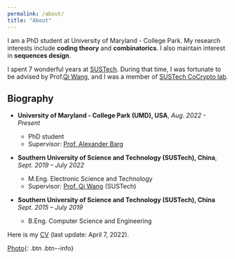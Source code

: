 ```yaml
---
permalink: /about/
title: "About"
---
```


<!-- I am a Master student at Computer Science Department of Southern University of Science and Technology (SUSTech). Currently I am a member of [SUSTech CoCrypto lab](https://cryptosus.tech).  -->
<!-- Previously I spent 7 wonderful years at SUSTech, and 4 years at [CoCrypto lab](https://cryptosus.tech). -->
I am a PhD student at University of Maryland - College Park.
My research interests include **coding theory** and **combinatorics**. I also maintain interest in **sequences design**.

<!-- I was fortunate to be advised by Prof.[Qi Wang](http://cse.sustech.edu.cn/faculty/~wangqi/) during my master and undergraduate study.  -->
I spent 7 wonderful years at [SUSTech](https://www.sustech.edu.cn/en/). During that time, I was fortunate to be advised by Prof.[Qi Wang](http://cse.sustech.edu.cn/faculty/~wangqi/), and I was a member of [SUSTech CoCrypto lab](https://cryptosus.tech).

## Biography

- **University of Maryland - College Park (UMD), USA**, *Aug. 2022 - Present*
  - PhD student
  - Supervisor: [Prof. Alexander Barg](https://user.eng.umd.edu/~abarg/)

- **Southern University of Science and Technology (SUSTech), China**,  *Sept. 2019 – July 2022*
  - M.Eng. Electronic Science and Technology
  - Supervisor: [Prof. Qi Wang](http://cse.sustech.edu.cn/faculty/~wangqi/) (SUSTech)
- **Southern University of Science and Technology (SUSTech), China** *Sept. 2015 – July 2019*
  - B.Eng. Computer Science and Engineering

Here is my [CV](/assets/CV_gwang.pdf) (last update: April 7, 2022).

[Photo](/assets/images/bio-photo.jpg){: .btn .btn--info}